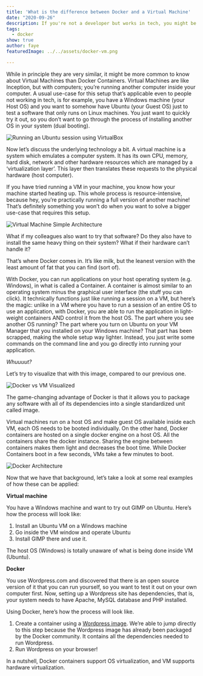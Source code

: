 ```yaml
---
title: 'What is the difference between Docker and a Virtual Machine'
date: "2020-09-26"
description: If you're not a developer but works in tech, you might be hearing about Docker a lot. Let's try to compare that with something similar to it that you might know about— Virtual Machines.
tags:
  - docker
show: true
author: faye
featuredImage: ../../assets/docker-vm.png

---
```


While in principle they are very similar, it might be more common to know about Virtual Machines than Docker Containers. Virtual Machines are like Inception, but with computers; you’re running another computer inside your computer. A usual use-case for this setup that’s applicable even to people not working in tech, is for example, you have a Windows machine (your Host OS) and you want to somehow have Ubuntu (your Guest OS) just to test a software that only runs on Linux machines. You just want to quickly try it out, so you don’t want to go through the process of installing another OS in your system (dual booting).

![Running an Ubuntu session using VirtualBox](ubuntu-vm.jpg)

Now let’s discuss the underlying technology a bit. A virtual machine is a system which emulates a computer system. It has its own CPU, memory, hard disk, network and other hardware resources which are managed by a ‘virtualization layer’. This layer then translates these requests to the physical hardware (host computer).

If you have tried running a VM in your machine, you know how your machine started heating up. This whole process is resource-intensive, because hey, you’re practically running a full version of another machine! That’s definitely something you won’t do when you want to solve a bigger use-case that requires this setup.

![Virtual Machine Simple Architecture](vm-architecture.png)


What if my colleagues also want to try that software? Do they also have to install the same heavy thing on their system? What if their hardware can’t handle it?

That’s where Docker comes in. It’s like milk, but the leanest version with the least amount of fat that you can find (sort of).

With Docker, you can run applications on your host operating system (e.g. Windows), in what is called a Container. A container is almost similar to an operating system minus the graphical user interface (the stuff you can click). It technically functions just like running a session on a VM, but here’s the magic: unlike in a VM where you have to run a session of an entire OS to use an application, with Docker, you are able to run the application in light-weight containers AND control it from the host OS. The part where you see another OS running? The part where you turn on Ubuntu on your VM Manager that you installed on your Windows machine? That part has been scrapped, making the whole setup way lighter. Instead, you just write some commands on the command line and you go directly into running your application.

_Whuuuut?_

Let’s try to visualize that with this image, compared to our previous one.

![Docker vs VM Visualized](docker-vm.png)

The game-changing advantage of Docker is that it allows you to package any software with all of its dependencies into a single standardized unit called image.

Virtual machines run on a host OS and make guest OS available inside each VM, each OS needs to be booted individually. On the other hand, Docker containers are hosted on a single docker engine on a host OS. All the containers share the docker instance. Sharing the engine between containers makes them light and decreases the boot time. While Docker Containers boot in a few seconds, VMs take a few minutes to boot. 

![Docker Architecture](docker-architecture.png)

Now that we have that background, let’s take a look at some real examples of how these can be applied:

**Virtual machine**

You have a Windows machine and want to try out GIMP on Ubuntu. Here’s how the process will look like:
1. Install an Ubuntu VM on a Windows machine
2. Go inside the VM window and operate Ubuntu
3. Install GIMP there and use it.

The host OS (Windows) is totally unaware of what is being done inside VM (Ubuntu).

**Docker**

You use Wordpress.com and discovered that there is an open source version of it that you can run yourself, so you want to test it out on your own computer first. Now, setting up a Wordpress site has dependencies, that is, your system needs to have Apache, MySQL database and PHP installed.

Using Docker, here’s how the process will look like.
1. Create a container using a [Wordpress image](https://hub.docker.com/_/wordpress). We’re able to jump directly to this step because the Wordpress image has already been packaged by the Docker community. It contains all the dependencies needed to run Wordpress.
2. Run Wordpress on your browser!

In a nutshell, Docker containers support OS virtualization, and VM supports hardware virtualization.
